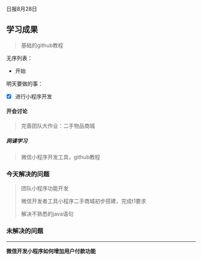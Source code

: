 日报8月28日

## 学习成果



> 基础的github教程

无序列表：

- 开始

明天要做的事：

- [x] 进行小程序开发



 #### 开会讨论

> 完善团队大作业：二手物品商城

##### 网课学习

> 微信小程序开发工具，github教程
>

 ### 今天解决的问题

> 团队小程序功能开发
>
> 微信开发者工具小程序二手商城初步搭建，完成t1要求
>
> 解决不熟悉的java语句

### 未解决的问题

***

**微信开发小程序如何增加用户付款功能**

